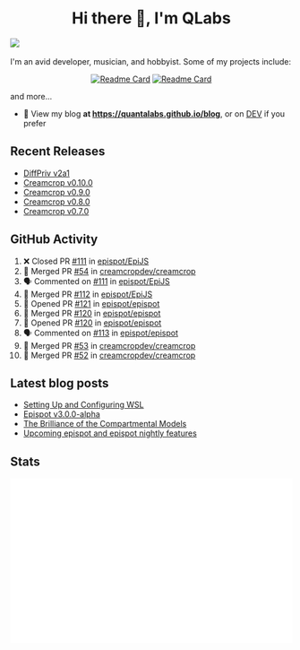 <h1 align="center">Hi there 👋, I'm QLabs </h1>
<img src="https://i.ibb.co/mbr1j6p/Qlabs.png" width="1000px">

I'm an avid developer, musician, and hobbyist. Some of my projects include:
<p align='center'><a href="https://github.com/Quantalabs/EpiJS"><img src="https://github-readme-stats.vercel.app/api/pin/?username=epispot&amp;repo=EpiJS" alt="Readme Card"></a>
<a href="https://github.com/Quantalabs/NCOVDashboard"><img src="https://github-readme-stats.vercel.app/api/pin/?username=Quantalabs&amp;repo=NCOVDashboard" alt="Readme Card"></a></p>


and more...

- 📜 View my blog **at https://quantalabs.github.io/blog**, or on [DEV](https://dev.to/Quantalabs) if you prefer

## Recent Releases
- [DiffPriv v2a1](https://github.com/Quantalabs/DiffPriv/releases/tag/v2.0.0-alpha1)
- [Creamcrop v0.10.0](https://github.com/creamcropdev/creamcrop/releases/tag/v0.10.0)
- [Creamcrop v0.9.0](https://github.com/creamcropdev/creamcrop/releases/tag/v0.9.0)
- [Creamcrop v0.8.0](https://github.com/creamcropdev/creamcrop/releases/tag/v0.8.0)
- [Creamcrop v0.7.0](https://github.com/creamcropdev/creamcrop/releases/tag/v0.7.0)

## GitHub Activity
<!--START_SECTION:activity-->
1. ❌ Closed PR [#111](https://github.com/epispot/EpiJS/pull/111) in [epispot/EpiJS](https://github.com/epispot/EpiJS)
2. 🎉 Merged PR [#54](https://github.com/creamcropdev/creamcrop/pull/54) in [creamcropdev/creamcrop](https://github.com/creamcropdev/creamcrop)
3. 🗣 Commented on [#111](https://github.com/epispot/EpiJS/issues/111) in [epispot/EpiJS](https://github.com/epispot/EpiJS)
4. 🎉 Merged PR [#112](https://github.com/epispot/EpiJS/pull/112) in [epispot/EpiJS](https://github.com/epispot/EpiJS)
5. 💪 Opened PR [#121](https://github.com/epispot/epispot/pull/121) in [epispot/epispot](https://github.com/epispot/epispot)
6. 🎉 Merged PR [#120](https://github.com/epispot/epispot/pull/120) in [epispot/epispot](https://github.com/epispot/epispot)
7. 💪 Opened PR [#120](https://github.com/epispot/epispot/pull/120) in [epispot/epispot](https://github.com/epispot/epispot)
8. 🗣 Commented on [#113](https://github.com/epispot/epispot/issues/113) in [epispot/epispot](https://github.com/epispot/epispot)
9. 🎉 Merged PR [#53](https://github.com/creamcropdev/creamcrop/pull/53) in [creamcropdev/creamcrop](https://github.com/creamcropdev/creamcrop)
10. 🎉 Merged PR [#52](https://github.com/creamcropdev/creamcrop/pull/52) in [creamcropdev/creamcrop](https://github.com/creamcropdev/creamcrop)
<!--END_SECTION:activity-->

## Latest blog posts
<!-- BLOG-POST-LIST:START -->
- [Setting Up and Configuring WSL](https://dev.to/quantalabs/setting-up-and-configuring-wsl-392c)
- [Epispot v3.0.0-alpha](https://dev.to/epispot/epispot-v3-0-0-alpha-5heh)
- [The Brilliance of the Compartmental Models](https://dev.to/quantalabs/the-brilliance-of-the-compartmental-models-1j99)
- [Upcoming epispot and epispot nightly features](https://dev.to/epispot/upcoming-epispot-and-epispot-nightly-features-52ep)
<!-- BLOG-POST-LIST:END -->


## Stats
<p align="center"><img src="https://github.com/Quantalabs/github-stats/raw/master/generated/languages.svg" alt="Language Stats"><br>

